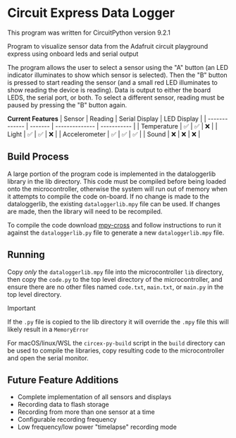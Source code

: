 # Circuit Express Data Logger

This program was written for CircuitPython version 9.2.1

Program to visualize sensor data from the Adafruit circuit playground express using onboard leds and serial output 

The program allows the user to select a sensor using the "A" button (an LED indicator illuminates to show which sensor is selected). Then the "B" button is pressed to start reading the sensor (and a small red LED illuminates to show reading the device is reading). Data is output to either the board LEDS, the serial port, or both. To select a different sensor, reading must be paused by pressing the "B" button again. 

**Current Features**
| Sensor        | Reading | Serial Display | LED Display |
| ------------- | ------- | -------------- | ----------- |
| Temperature   | ✅      | ✅             | ❌          |
| Light         | ✅      | ✅             | ❌          |
| Accelerometer | ✅      | ✅             | ✅          |
| Sound         | ❌      | ❌             | ❌          |

## Build Process
A large portion of the program code is implemented in the dataloggerlib library in the lib directory. This code must be compiled before being loaded onto the microcontroller, otherwise the system will run out of memory when it attempts to compile the code on-board. If no change is made to the dataloggerlib, the existing `dataloggerlib.mpy` file can be used. If changes are made, then the library will need to be recompiled.

To compile the code download [mpy-cross](https://learn.adafruit.com/welcome-to-circuitpython/frequently-asked-questions#faq-3105290) and follow instructions to run it against the `dataloggerlib.py` file to generate a new `dataloggerlib.mpy` file.

## Running
Copy _only_ the `dataloggerlib.mpy` file into the microcontroller `lib` directory, then copy the `code.py` to the top level directory of the microcontroller, and ensure there are no other files named `code.txt`, `main.txt`, or `main.py` in the top level directory.

> [!IMPORTANT]  
> If the `.py` file is copied to the lib directory it will override the `.mpy` file
> this will likely result in a `MemoryError`

For macOS/linux/WSL the `circex-py-build` script in the `build` directory can be used to compile the libraries, copy resulting code to the microcontroller and open the serial monitor.

## Future Feature Additions
- Complete implementation of all sensors and displays
- Recording data to flash storage
- Recording from more than one sensor at a time
- Configurable recording frequency
- Low frequency/low power "timelapse" recording mode
